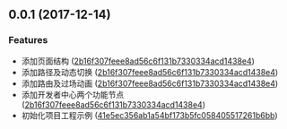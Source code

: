 <a name="0.0.1"></a>
## 0.0.1 (2017-12-14)

### Features

* 添加页面结构 ([2b16f307feee8ad56c6f131b7330334acd1438e4](https://github.com/tinper-bee/tinper-bee-honeycomb/commit/2b16f307feee8ad56c6f131b7330334acd1438e4))
* 添加路径及动态切换 ([2b16f307feee8ad56c6f131b7330334acd1438e4](https://github.com/tinper-bee/tinper-bee-honeycomb/commit/2b16f307feee8ad56c6f131b7330334acd1438e4))
* 添加路由及过场动画 ([2b16f307feee8ad56c6f131b7330334acd1438e4](https://github.com/tinper-bee/tinper-bee-honeycomb/commit/2b16f307feee8ad56c6f131b7330334acd1438e4))
* 添加开发者中心两个功能节点 ([2b16f307feee8ad56c6f131b7330334acd1438e4](https://github.com/tinper-bee/tinper-bee-honeycomb/commit/2b16f307feee8ad56c6f131b7330334acd1438e4))
* 初始化项目工程示例 ([41e5ec356ab1a54bf173b5fc058405517261b6bb](https://github.com/tinper-bee/tinper-bee-honeycomb/commit/41e5ec356ab1a54bf173b5fc058405517261b6bb))